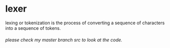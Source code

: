 # lexer

lexing or tokenization is the process of converting a sequence of characters into a sequence of tokens.
###### please check my master branch src to look at the code.
